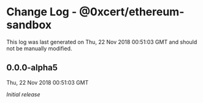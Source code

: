 # Change Log - @0xcert/ethereum-sandbox

This log was last generated on Thu, 22 Nov 2018 00:51:03 GMT and should not be manually modified.

## 0.0.0-alpha5
Thu, 22 Nov 2018 00:51:03 GMT

*Initial release*

